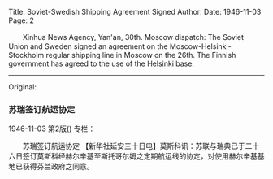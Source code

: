 Title: Soviet-Swedish Shipping Agreement Signed
Author:
Date: 1946-11-03
Page: 2

　　Xinhua News Agency, Yan'an, 30th. Moscow dispatch: The Soviet Union and Sweden signed an agreement on the Moscow-Helsinki-Stockholm regular shipping line in Moscow on the 26th. The Finnish government has agreed to the use of the Helsinki base.



<hr /> 

Original: 


### 苏瑞签订航运协定

1946-11-03
第2版()
专栏：

　　苏瑞签订航运协定
    【新华社延安三十日电】莫斯科讯：苏联与瑞典已于二十六日签订莫斯科经赫尔辛基至斯托哥尔姆之定期航运线的协定，对使用赫尔辛基基地已获得芬兰政府之同意。
